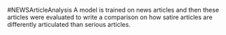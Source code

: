 #NEWSArticleAnalysis
A model is trained on news articles and then these articles were evaluated to write a comparison on how satire articles are differently articulated than serious articles.
